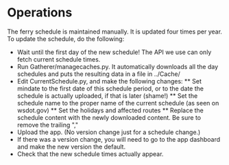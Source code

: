
Operations
==========

The ferry schedule is maintained manually.  It is updated four times per year.
To update the schedule, do the following:

* Wait until the first day of the new schedule!  The API we use can only fetch current schedule times.
* Run Gatherer/managecaches.py.  It automatically downloads all the day schedules and puts the resulting data in a file in ../Cache/
* Edit CurrentSchedule.py, and make the following changes:
**  Set mindate to the first date of this schedule period, or to the date the schedule is actually uploaded, if that is later (shame!)
**  Set the schedule name to the proper name of the current schedule (as seen on wsdot.gov)
**  Set the holidays and affected routes
**  Replace the schedule content with the newly downloaded content.  Be sure to remove the trailing ","
* Upload the app.   (No version change just for a schedule change.)
* If there was a version change, you will need to go to the app dashboard and make the new version the default.
* Check that the new schedule times actually appear.
